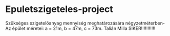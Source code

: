 # Epuletszigeteles-project
Szükséges szigetelőanyag mennyiség meghatározására négyzetméterben- Az épület méretei: a = 21m, b = 47m, c = 73m. 
Talián Milla
SIKER!!!!!!!!!!!
